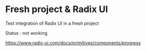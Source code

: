 # Fresh project & Radix UI

Test integration of Radix UI in a fresh project

Status : not working


https://www.radix-ui.com/docs/primitives/components/progress
